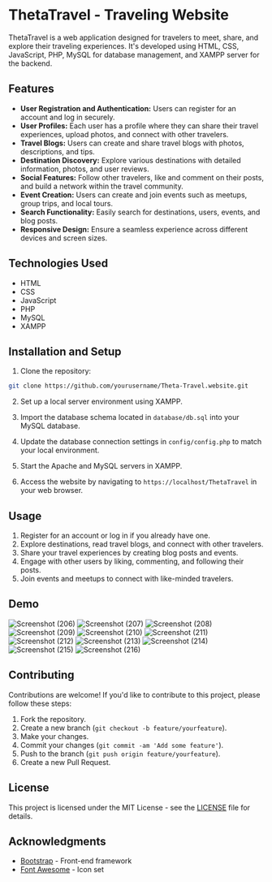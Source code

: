  # ThetaTravel - Traveling Website

ThetaTravel is a web application designed for travelers to meet, share, and explore their traveling experiences. It's developed using HTML, CSS, JavaScript, PHP, MySQL for database management, and XAMPP server for the backend.

## Features

- **User Registration and Authentication:** Users can register for an account and log in securely.
- **User Profiles:** Each user has a profile where they can share their travel experiences, upload photos, and connect with other travelers.
- **Travel Blogs:** Users can create and share travel blogs with photos, descriptions, and tips.
- **Destination Discovery:** Explore various destinations with detailed information, photos, and user reviews.
- **Social Features:** Follow other travelers, like and comment on their posts, and build a network within the travel community.
- **Event Creation:** Users can create and join events such as meetups, group trips, and local tours.
- **Search Functionality:** Easily search for destinations, users, events, and blog posts.
- **Responsive Design:** Ensure a seamless experience across different devices and screen sizes.

## Technologies Used

- HTML
- CSS
- JavaScript
- PHP
- MySQL
- XAMPP

## Installation and Setup

1. Clone the repository:

```bash
git clone https://github.com/yourusername/Theta-Travel.website.git
```

2. Set up a local server environment using XAMPP.

3. Import the database schema located in `database/db.sql` into your MySQL database.

4. Update the database connection settings in `config/config.php` to match your local environment.

5. Start the Apache and MySQL servers in XAMPP.

6. Access the website by navigating to `https://localhost/ThetaTravel` in your web browser.

## Usage

1. Register for an account or log in if you already have one.
2. Explore destinations, read travel blogs, and connect with other travelers.
3. Share your travel experiences by creating blog posts and events.
4. Engage with other users by liking, commenting, and following their posts.
5. Join events and meetups to connect with like-minded travelers.

## Demo
![Screenshot (206)](https://github.com/jayram0402/Theta-Travel.website/assets/147648366/a50f4e06-55da-4d63-8260-fa5dc0a4c479)
![Screenshot (207)](https://github.com/jayram0402/Theta-Travel.website/assets/147648366/24267347-f9c8-401b-aeea-645fc9db97b5)
![Screenshot (208)](https://github.com/jayram0402/Theta-Travel.website/assets/147648366/dd96312a-1248-4326-b28f-c21436ca773a)
![Screenshot (209)](https://github.com/jayram0402/Theta-Travel.website/assets/147648366/065cd5da-5019-462e-8eb8-b345f9ae95c9)
![Screenshot (210)](https://github.com/jayram0402/Theta-Travel.website/assets/147648366/ec53e8c9-a5d5-401f-a08c-a4183032a629)
![Screenshot (211)](https://github.com/jayram0402/Theta-Travel.website/assets/147648366/65248d7c-66a1-4ba2-a2d6-45624b9b65ce)
![Screenshot (212)](https://github.com/jayram0402/Theta-Travel.website/assets/147648366/1814dc9d-2d31-4445-96ed-15cc89aec030)
![Screenshot (213)](https://github.com/jayram0402/Theta-Travel.website/assets/147648366/869c66fc-17f2-40c3-91a6-654d533ef79b)
![Screenshot (214)](https://github.com/jayram0402/Theta-Travel.website/assets/147648366/6200fe06-3df5-479f-801f-c2f04c7ac3cd)
![Screenshot (215)](https://github.com/jayram0402/Theta-Travel.website/assets/147648366/6ad437bc-8376-4171-9a7b-d0e51b49ca14)
![Screenshot (216)](https://github.com/jayram0402/Theta-Travel.website/assets/147648366/cff0114a-8f88-47db-b3bb-bf7dc615bc77)

## Contributing

Contributions are welcome! If you'd like to contribute to this project, please follow these steps:

1. Fork the repository.
2. Create a new branch (`git checkout -b feature/yourfeature`).
3. Make your changes.
4. Commit your changes (`git commit -am 'Add some feature'`).
5. Push to the branch (`git push origin feature/yourfeature`).
6. Create a new Pull Request.

## License

This project is licensed under the MIT License - see the [LICENSE](LICENSE) file for details.

## Acknowledgments

- [Bootstrap](https://getbootstrap.com/) - Front-end framework
- [Font Awesome](https://fontawesome.com/) - Icon set

 

 
